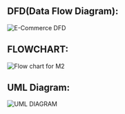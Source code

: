 ## DFD(Data Flow Diagram):
![E-Commerce DFD](https://user-images.githubusercontent.com/63239130/157618665-b3fbeab5-5635-4bcc-81b3-d42d944f4768.jpeg)



## FLOWCHART:
![Flow chart for M2](https://user-images.githubusercontent.com/63239130/157618087-55456b69-c6c5-4fac-9f45-ed53462bc4da.png)



## UML Diagram:
![UML DIAGRAM](https://user-images.githubusercontent.com/63239130/157619501-36fc565a-35a2-47ff-ab71-fea450d143d2.jpg)
